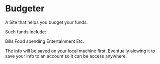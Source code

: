 # Budgeter
A Site that helps you budget your funds.

Such funds include:

Bills
Food spending
Entertainment
Etc.

The info will be saved on your local machine first.
Eventually alowing it to save your info to an account so it can be access anywhere.
